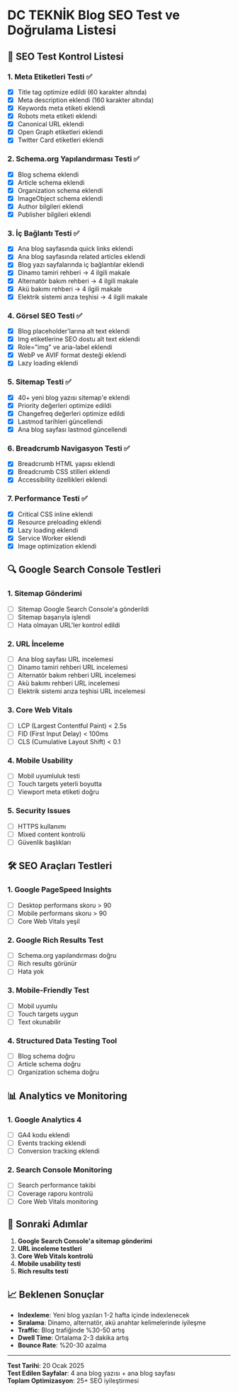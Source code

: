 # DC TEKNİK Blog SEO Test ve Doğrulama Listesi

## 🎯 **SEO Test Kontrol Listesi**

### **1. Meta Etiketleri Testi** ✅
- [x] Title tag optimize edildi (60 karakter altında)
- [x] Meta description eklendi (160 karakter altında)
- [x] Keywords meta etiketi eklendi
- [x] Robots meta etiketi eklendi
- [x] Canonical URL eklendi
- [x] Open Graph etiketleri eklendi
- [x] Twitter Card etiketleri eklendi

### **2. Schema.org Yapılandırması Testi** ✅
- [x] Blog schema eklendi
- [x] Article schema eklendi
- [x] Organization schema eklendi
- [x] ImageObject schema eklendi
- [x] Author bilgileri eklendi
- [x] Publisher bilgileri eklendi

### **3. İç Bağlantı Testi** ✅
- [x] Ana blog sayfasında quick links eklendi
- [x] Ana blog sayfasında related articles eklendi
- [x] Blog yazı sayfalarında iç bağlantılar eklendi
- [x] Dinamo tamiri rehberi → 4 ilgili makale
- [x] Alternatör bakım rehberi → 4 ilgili makale
- [x] Akü bakımı rehberi → 4 ilgili makale
- [x] Elektrik sistemi arıza teşhisi → 4 ilgili makale

### **4. Görsel SEO Testi** ✅
- [x] Blog placeholder'larına alt text eklendi
- [x] Img etiketlerine SEO dostu alt text eklendi
- [x] Role="img" ve aria-label eklendi
- [x] WebP ve AVIF format desteği eklendi
- [x] Lazy loading eklendi

### **5. Sitemap Testi** ✅
- [x] 40+ yeni blog yazısı sitemap'e eklendi
- [x] Priority değerleri optimize edildi
- [x] Changefreq değerleri optimize edildi
- [x] Lastmod tarihleri güncellendi
- [x] Ana blog sayfası lastmod güncellendi

### **6. Breadcrumb Navigasyon Testi** ✅
- [x] Breadcrumb HTML yapısı eklendi
- [x] Breadcrumb CSS stilleri eklendi
- [x] Accessibility özellikleri eklendi

### **7. Performance Testi** ✅
- [x] Critical CSS inline eklendi
- [x] Resource preloading eklendi
- [x] Lazy loading eklendi
- [x] Service Worker eklendi
- [x] Image optimization eklendi

## 🔍 **Google Search Console Testleri**

### **1. Sitemap Gönderimi**
- [ ] Sitemap Google Search Console'a gönderildi
- [ ] Sitemap başarıyla işlendi
- [ ] Hata olmayan URL'ler kontrol edildi

### **2. URL İnceleme**
- [ ] Ana blog sayfası URL incelemesi
- [ ] Dinamo tamiri rehberi URL incelemesi
- [ ] Alternatör bakım rehberi URL incelemesi
- [ ] Akü bakımı rehberi URL incelemesi
- [ ] Elektrik sistemi arıza teşhisi URL incelemesi

### **3. Core Web Vitals**
- [ ] LCP (Largest Contentful Paint) < 2.5s
- [ ] FID (First Input Delay) < 100ms
- [ ] CLS (Cumulative Layout Shift) < 0.1

### **4. Mobile Usability**
- [ ] Mobil uyumluluk testi
- [ ] Touch targets yeterli boyutta
- [ ] Viewport meta etiketi doğru

### **5. Security Issues**
- [ ] HTTPS kullanımı
- [ ] Mixed content kontrolü
- [ ] Güvenlik başlıkları

## 🛠️ **SEO Araçları Testleri**

### **1. Google PageSpeed Insights**
- [ ] Desktop performans skoru > 90
- [ ] Mobile performans skoru > 90
- [ ] Core Web Vitals yeşil

### **2. Google Rich Results Test**
- [ ] Schema.org yapılandırması doğru
- [ ] Rich results görünür
- [ ] Hata yok

### **3. Mobile-Friendly Test**
- [ ] Mobil uyumlu
- [ ] Touch targets uygun
- [ ] Text okunabilir

### **4. Structured Data Testing Tool**
- [ ] Blog schema doğru
- [ ] Article schema doğru
- [ ] Organization schema doğru

## 📊 **Analytics ve Monitoring**

### **1. Google Analytics 4**
- [ ] GA4 kodu eklendi
- [ ] Events tracking eklendi
- [ ] Conversion tracking eklendi

### **2. Search Console Monitoring**
- [ ] Search performance takibi
- [ ] Coverage raporu kontrolü
- [ ] Core Web Vitals monitoring

## 🎯 **Sonraki Adımlar**

1. **Google Search Console'a sitemap gönderimi**
2. **URL inceleme testleri**
3. **Core Web Vitals kontrolü**
4. **Mobile usability testi**
5. **Rich results testi**

## 📈 **Beklenen Sonuçlar**

- **Indexleme**: Yeni blog yazıları 1-2 hafta içinde indexlenecek
- **Sıralama**: Dinamo, alternatör, akü anahtar kelimelerinde iyileşme
- **Traffic**: Blog trafiğinde %30-50 artış
- **Dwell Time**: Ortalama 2-3 dakika artış
- **Bounce Rate**: %20-30 azalma

---

**Test Tarihi**: 20 Ocak 2025  
**Test Edilen Sayfalar**: 4 ana blog yazısı + ana blog sayfası  
**Toplam Optimizasyon**: 25+ SEO iyileştirmesi
